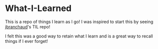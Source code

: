 # What-I-Learned

This is a repo of things I learn as I go! I was inspired to start this by seeing [jbranchaud](https://github.com/jbranchaud/til)'s TIL repo!

I felt this was a good way to retain what I learn and is a great way to recall things if I ever forget!
